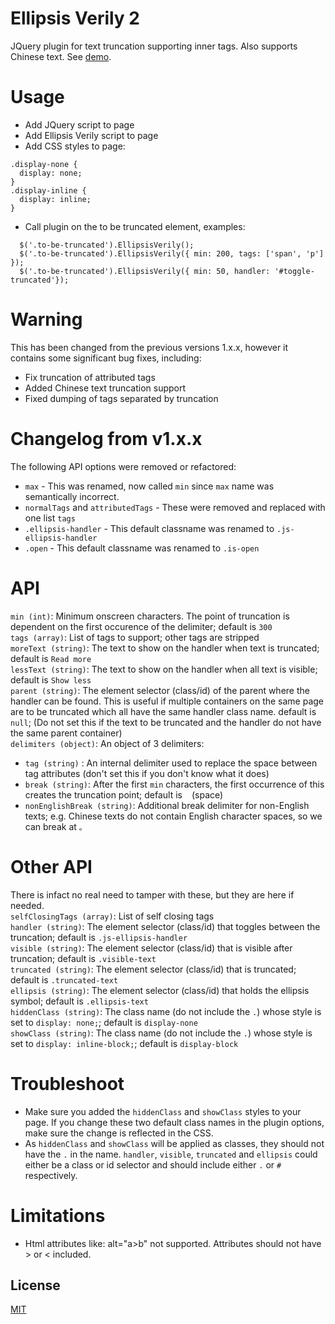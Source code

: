 Ellipsis Verily 2
================

JQuery plugin for text truncation supporting inner tags. Also supports Chinese text. See [demo](http://lbruney.github.io/ellipsis-verily/demo/index.html).


Usage
================
* Add JQuery script to page
* Add Ellipsis Verily script to page
* Add CSS styles to page:
```
.display-none {
  display: none;
}
.display-inline {
  display: inline;
}
```
* Call plugin on the to be truncated element, examples:
```
  $('.to-be-truncated').EllipsisVerily();
  $('.to-be-truncated').EllipsisVerily({ min: 200, tags: ['span', 'p'] });
  $('.to-be-truncated').EllipsisVerily({ min: 50, handler: '#toggle-truncated'});
```

Warning
================
This has been changed from the previous versions 1.x.x, however it contains some significant bug fixes, including:  
- Fix truncation of attributed tags  
- Added Chinese text truncation support  
- Fixed dumping of tags separated by truncation  

Changelog from v1.x.x
================
The following API options were removed or refactored:  
- `max` - This was renamed, now called `min` since `max` name was semantically incorrect. 
- `normalTags` and `attributedTags` - These were removed and replaced with one list `tags`   
- `.ellipsis-handler` - This default classname was renamed to `.js-ellipsis-handler` 
- `.open` - This default classname was renamed to `.is-open`  


API
================
`min (int)`:              Minimum onscreen characters. The point of truncation is dependent on the first occurence of the delimiter; default is `300`   
`tags (array)`:           List of tags to support; other tags are stripped   
`moreText (string)`:      The text to show on the handler when text is truncated; default is `Read more`   
`lessText (string)`:      The text to show on the handler when all text is visible; default is `Show less`  
`parent (string)`:        The element selector (class/id) of the parent where the handler can be found. This is useful if multiple containers on the same page are to be truncated which all have the same handler class name. default is `null`; (Do not set this if the text to be truncated and the handler do not have the same parent container)  
`delimiters (object)`:    An object of 3 delimiters:  
- `tag (string)` :        An internal delimiter used to replace the space between tag attributes (don't set this if you don't know what it does)
- `break (string)`:       After the first `min` characters, the first occurrence of this creates the truncation point; default is ` ` (space)
- `nonEnglishBreak (string)`: Additional break delimiter for non-English texts; e.g. Chinese texts do not contain English character spaces, so we can break at `。`  
   

Other API 
================
There is infact no real need to tamper with these, but they are here if needed.  
`selfClosingTags (array)`:           List of self closing tags  
`handler (string)`:       The element selector (class/id) that toggles between the truncation; default is `.js-ellipsis-handler`   
`visible (string)`:       The element selector (class/id) that is visible after truncation; default is `.visible-text`  
`truncated (string)`:     The element selector (class/id) that is truncated; default is `.truncated-text`      
`ellipsis (string)`:      The element selector (class/id) that holds the ellipsis symbol; default is `.ellipsis-text`    
`hiddenClass (string)`:   The class name (do not include the `.`) whose style is set to `display: none;`; default is `display-none`      
`showClass (string)`:     The class name (do not include the `.`) whose style is set to `display: inline-block;`; default is `display-block`   

Troubleshoot
================
* Make sure you added the `hiddenClass` and `showClass` styles to your page. If you change these two default class names in the plugin options, make sure the change is reflected in the CSS.
* As `hiddenClass` and `showClass` will be applied as classes, they should not have the `.` in the name. `handler`, `visible`, `truncated` and `ellipsis` could either be a class or id selector and should include either `.` or `#` respectively.

Limitations
================
* Html attributes like: alt="a>b" not supported. Attributes should not have > or < included.

## License

[MIT](LICENSE)
